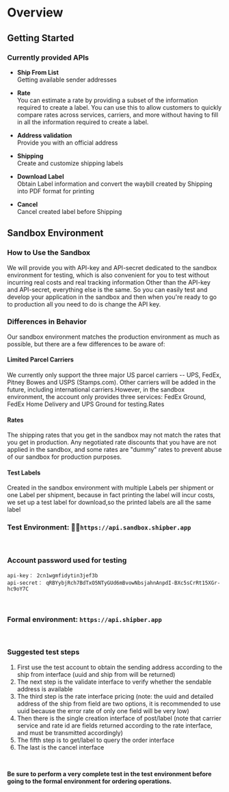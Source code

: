 # Overview

## Getting Started

### Currently provided APIs

+ **Ship From List** <br>
  Getting available sender addresses


+ **Rate** <br>
  You can estimate a rate by providing a subset of the information required to create a label. You can use this to allow customers to quickly compare rates across services, carriers, and more without having to fill in all the information required to create a label.
+ **Address validation** <br>
  Provide you with an official address
+ **Shipping** <br>
  Create and customize shipping labels
+ **Download Label** <br>
  Obtain Label information and convert the waybill created by Shipping into PDF format for printing
+ **Cancel** <br>
  Cancel created label before Shipping







## Sandbox Environment 

### How to Use the Sandbox
We will provide you with API-key and API-secret dedicated to the sandbox environment for testing, which is also convenient for you to test without incurring real costs and real tracking information
Other than the API-key and API-secret, everything else is the same. So you can easily test and develop your application in the sandbox and then when you're ready to go to production all you need to do is change the API key.

### Differences in Behavior
Our sandbox environment matches the production environment as much as possible, but there are a few differences to be aware of:

#### Limited Parcel Carriers
We currently only support the three major US parcel carriers -- UPS, FedEx, Pitney Bowes and USPS (Stamps.com). Other carriers will be added in the future, including international carriers.However, in the sandbox environment, the account only provides three services: FedEx Ground, FedEx Home Delivery and UPS Ground for testing.Rates

#### Rates
The shipping rates that you get in the sandbox may not match the rates that you get in production. Any negotiated rate discounts that you have are not applied in the sandbox, and some rates are "dummy" rates to prevent abuse of our sandbox for production purposes.

#### Test Labels
Created in the sandbox environment with multiple Labels per shipment or one Label per shipment, because in fact printing the label will incur costs,  we set up a test label for download,so the printed labels are all the same label


### Test Environment: `https://api.sandbox.shipber.app` 

<br>

### Account password used for testing 
```
api-key： 2cn1wgmfidytin3jef3b 
api-secret： qRBYybjRch7BdTxO5NTyGUd6mBvowNbsjahnAnpdI-BXc5sCrRt15XGr-hc9oY7C
```

<br>

### Formal environment: `https://api.shipber.app` 

<br>

### Suggested test steps

1. First use the test account to obtain the sending address according to the ship from interface (uuid and ship from will be returned)
2. The next step is the validate interface to verify whether the sendable address is available
3. The third step is the rate interface pricing (note: the uuid and detailed address of the ship from field are two options, it is recommended to use uuid because the error rate of only one field will be very low)
4. Then there is the single creation interface of post/label (note that carrier service and rate id are fields returned according to the rate interface, and must be transmitted accordingly)
5. The fifth step is to get/label to query the order interface
6. The last is the cancel interface

<br>

**Be sure to perform a very complete test in the test environment before going to the formal environment for ordering operations.**

